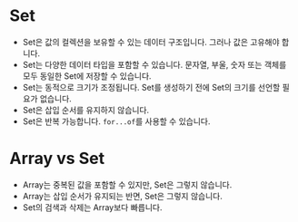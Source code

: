 # Set
- Set은 값의 컬렉션을 보유할 수 있는 데이터 구조입니다. 그러나 값은 고유해야 합니다.
- Set는 다양한 데이터 타입을 포함할 수 있습니다. 문자열, 부울, 숫자 또는 객체를 모두 동일한 Set에 저장할 수 있습니다.
- Set는 동적으로 크기가 조정됩니다. Set를 생성하기 전에 Set의 크기를 선언할 필요가 없습니다.
- Set은 삽입 순서를 유지하지 않습니다.
- Set은 반복 가능합니다. `for...of`를 사용할 수 있습니다.

# Array vs Set
- Array는 중복된 값을 포함할 수 있지만, Set은 그렇지 않습니다.
- Array는 삽입 순서가 유지되는 반면, Set은 그렇지 않습니다.
- Set의 검색과 삭제는 Array보다 빠릅니다.

